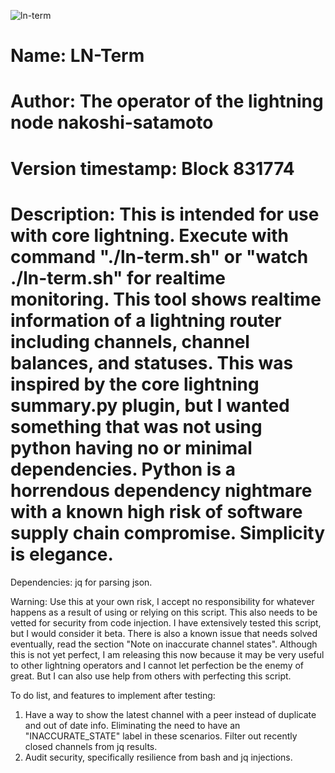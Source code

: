![ln-term](https://github.com/nakoshi-satamoto/ln-term/assets/161100720/8e40893b-fb84-4b01-9b07-edef3f31c33a)

# Name: LN-Term
# Author: The operator of the lightning node nakoshi-satamoto
# Version timestamp: Block 831774

# Description: This is intended for use with core lightning. Execute with command "./ln-term.sh" or "watch ./ln-term.sh" for realtime monitoring. This tool shows realtime information of a lightning router including channels, channel balances, and statuses. This was inspired by the core lightning summary.py plugin, but I wanted something that was not using python having no or minimal dependencies. Python is a horrendous dependency nightmare with a known high risk of software supply chain compromise. Simplicity is elegance.

Dependencies: jq for parsing json.

Warning: Use this at your own risk, I accept no responsibility for whatever happens as a result of using or relying on this script. This also needs to be vetted for security from code injection. I have extensively tested this script, but I would consider it beta. There is also a known issue that needs solved eventually, read the section "Note on inaccurate channel states". Although this is not yet perfect, I am releasing this now because it may be very useful to other lightning operators and I cannot let perfection be the enemy of great. But I can also use help from others with perfecting this script.

To do list, and features to implement after testing:
1. Have a way to show the latest channel with a peer instead of duplicate and out of date info. Eliminating the need to have an "INACCURATE_STATE" label in these scenarios. Filter out recently closed channels from jq results.
2. Audit security, specifically resilience from bash and jq injections.
